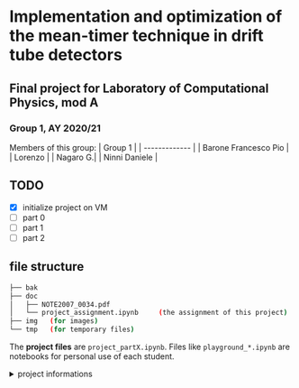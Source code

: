 # Implementation and optimization of the mean-timer technique in drift tube detectors
## Final project for Laboratory of Computational Physics, mod A
### Group 1, AY 2020/21

Members of this group:
| Group 1  |
| ------------- |
| Barone Francesco Pio |
| Lorenzo |
| Nagaro G.| 
| Ninni Daniele |


## TODO

- [x] initialize project on VM
- [ ] part 0
- [ ] part 1
- [ ] part 2

## file structure

```bash
├── bak
├── doc
│   ├── NOTE2007_0034.pdf
│   └── project_assignment.ipynb     (the assignment of this project)
├── img   (for images)
└── tmp   (for temporary files)
```

The **project files** are `project_partX.ipynb`. Files like `playground_*.ipynb` are notebooks for personal use of each student. 


<details><summary>project informations</summary>
<p>

## project informations

In each of the branches of this repo you find all the necessary to complete your final project.
In particular the file Project.ipynb describes the projects and provides guidance to its development.
Other files could be present if needed.

Each branch is named after the group of students a given project is assigned to.
The groups compositions are listed [here](https://docs.google.com/spreadsheets/d/1u1WuXA8fawn73KVtnbTuEZekwOFmCO7cSuUoayZHq9s/)

Students are supposed to work together to produce a short report on the assigned task. The preferred format for the latter is a jupyter notebook, with the proper description, the code implemented for the purpose and the actual results (plots, tables, etc.). The notebook has to be delivered with all the cells executed and should live in a GitHib repository. There is no need to make a pull request to the central repository.

### computing Resources

A Virtual Machine within [CloudVeneto](http://cloudveneto.it/) can be created for each group. Note that, by default, they are not. For some projects though, large datasets are needed, in those cases a VM has been (are being) created to store those files. Refer to ClouldInstructions.md for the steps to take in order to use those resources.

Alternatively, students can use [colab](https://colab.research.google.com/) (for which though no instructions are provided here).
    
</p>
</details>
